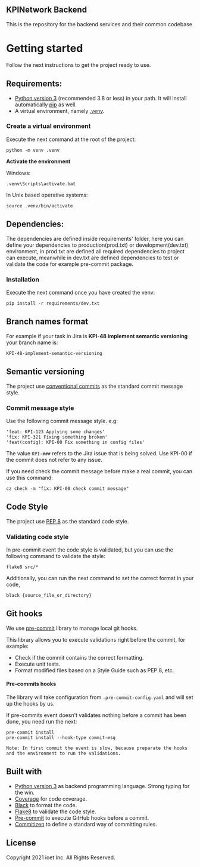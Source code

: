 ## KPINetwork Backend

This is the repository for the backend services and their common codebase

# Getting started

Follow the next instructions to get the project ready to use.

## Requirements:

- [Python version 3](https://www.python.org/download/releases/3.0/) (recommended 3.8 or less) in your path. It will install
  automatically [pip](https://pip.pypa.io/en/stable/) as well.
- A virtual environment, namely [.venv](https://docs.python.org/3/library/venv.html).

### Create a virtual environment

Execute the next command at the root of the project:

```shell
python -m venv .venv
```

**Activate the environment**

Windows:
```shell
.venv\Scripts\activate.bat
```

In Unix based operative systems:

```shell
source .venv/bin/activate
```

## Dependencies:

The dependencies are defined inside requirements' folder, here you can 
define your dependencies to production(prod.txt) or development(dev.txt)
environment, in prod.txt are defined all required dependencies to project
can execute, meanwhile in dev.txt are defined dependencies to test 
or validate the code for example pre-commit package. 

### Installation

Execute the next command once you have created the venv:

```shell
pip install -r requirements/dev.txt
```

## Branch names format

For example if your task in Jira is **KPI-48 implement semantic versioning** your branch name is:

```shell
KPI-48-implement-semantic-versioning
```

## Semantic versioning

The project use [conventional commits](https://www.conventionalcommits.org/en/v1.0.0/) as the
standard commit message style.

### Commit message style

Use the following commit message style. e.g:

```shell
'feat: KPI-123 Applying some changes'
'fix: KPI-321 Fixing something broken'
'feat(config): KPI-00 Fix something in config files'
```

The value `KPI-###` refers to the Jira issue that is being solved. Use KPI-00 if the commit does not refer to any issue.

If you need check the commit message before make a real 
commit, you can use this command:

```shell
cz check -m "fix: KPI-00 check commit message" 
```

## Code Style

The project use [PEP 8](https://www.python.org/dev/peps/pep-0008/) as the
standard code style.

### Validating code style

In pre-commit event the code style is validated, but you can use the following command to validate the style:

```shell
flake8 src/*
```

Additionally, you can run the next command to set the correct format in your code,

```shell
black {source_file_or_directory}
```

## Git hooks

We use [pre-commit](https://pre-commit.com/) library to manage local git hooks.

This library allows you to execute validations right before the commit, for example:
- Check if the commit contains the correct formatting.
- Execute unit tests.
- Format modified files based on a Style Guide such as PEP 8, etc.

#### Pre-commits hooks

The library will take configuration from `.pre-commit-config.yaml` and will set up the hooks by us.

If pre-commits event doesn't validates nothing before a commit has been done,
you need run the next:

```shell
pre-commit install
pre-commit install --hook-type commit-msg 
```

```shell
Note: In first commit the event is slow, because preparate the hooks and the environment to run the validations.  
```

## Built with

- [Python version 3](https://www.python.org/download/releases/3.0/) as backend programming language. Strong typing for
  the win.
- [Coverage](https://coverage.readthedocs.io/en/coverage-4.5.4/) for code coverage.
- [Black](https://pypi.org/project/black/) to format the code.
- [Flake8](https://pypi.org/project/flake8/) to validate the code style.
- [Pre-commit](https://pre-commit.com) to execute GitHub hooks before a commit.
- [Commitizen](https://github.com/commitizen-tools/commitizen) to define a standard way of committing rules.

## License

Copyright 2021 ioet Inc. All Rights Reserved.
